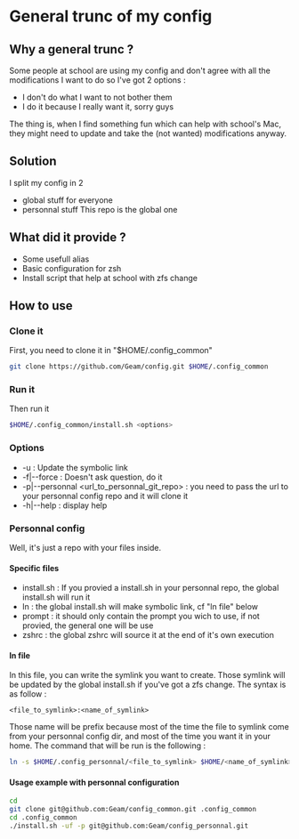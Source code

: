 # General trunc of my config

## Why a general trunc ?
Some people at school are using my config and don't agree with all the
modifications I want to do so I've got 2 options :
- I don't do what I want to not bother them
- I do it because I really want it, sorry guys

The thing is, when I find something fun which can help with school's Mac, they
might need to update and take the (not wanted) modifications anyway.

## Solution
I split my config in 2
- global stuff for everyone
- personnal stuff
This repo is the global one

## What did it provide ?
- Some usefull alias
- Basic configuration for zsh
- Install script that help at school with zfs change

## How to use
### Clone it
First, you need to clone it in "$HOME/.config_common"
```bash
git clone https://github.com/Geam/config.git $HOME/.config_common
```
### Run it
Then run it
```bash
$HOME/.config_common/install.sh <options>
```
### Options
- -u : Update the symbolic link
- -f|--force : Doesn't ask question, do it
- -p|--personnal <url_to_personnal_git_repo> : you need to pass the url to your
  personnal config repo and it will clone it
- -h|--help : display help

### Personnal config
Well, it's just a repo with your files inside.
#### Specific files
- install.sh : If you provied a install.sh in your personnal repo, the global
  install.sh will run it
- ln : the global install.sh will make symbolic link, cf "ln file" below
- prompt : it should only contain the prompt you wich to use, if not provied,
  the general one will be use
- zshrc : the global zshrc will source it at the end of it's own execution

#### ln file
In this file, you can write the symlink you want to create. Those symlink will
be updated by the global install.sh if you've got a zfs change. The syntax is
as follow :
```text
<file_to_symlink>:<name_of_symlink>
```
Those name will be prefix because most of the time the file to symlink come
from your personnal config dir, and most of the time you want it in your home.
The command that will be run is the following :
```bash
ln -s $HOME/.config_personnal/<file_to_symlink> $HOME/<name_of_symlink>
```

#### Usage example with personnal configuration
```bash
cd
git clone git@github.com:Geam/config_common.git .config_common
cd .config_common
./install.sh -uf -p git@github.com:Geam/config_personnal.git
```
